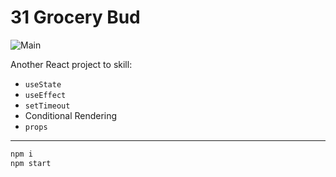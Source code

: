 # **31 Grocery Bud**

![Main](https://gpx.ge/challenge/js/img/31_grocery_bud.gif "image")

Another React project to skill:

- ``useState``
- ``useEffect``
- ``setTimeout``
- Conditional Rendering
- ``props``

---
```sh
npm i
npm start
```